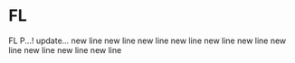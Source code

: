 # FL
FL P...! 
update... new line
new line
new line
new line
new line
new line
new line
new line
new line
new line
